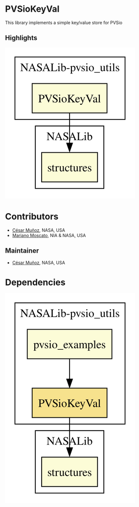 # PVSioKeyVal

This library implements a simple key/value store for PVSio

## Highlights

![dependency graph](./pvsio_utils-PVSioKeyVal-zoomed.svg "Dependency Graph")

# Contributors
* [César Muñoz](http://shemesh.larc.nasa.gov/people/cam), NASA, USA
* [Mariano Moscato](https://www.nianet.org/directory/research-staff/mariano-moscato/), NIA & NASA, USA

## Maintainer
* [César Muñoz](http://shemesh.larc.nasa.gov/people/cam), NASA, USA

# Dependencies
![dependency graph](./pvsio_utils-PVSioKeyVal.svg "Dependency Graph")

